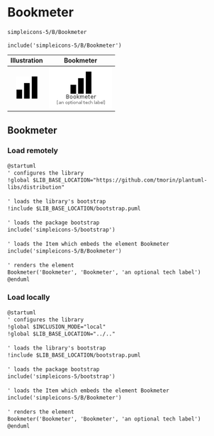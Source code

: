 # Bookmeter


```text
simpleicons-5/B/Bookmeter
```

```text
include('simpleicons-5/B/Bookmeter')
```



| Illustration | Bookmeter |
| :---: | :---: |
| ![illustration for Illustration](../../simpleicons-5/B/Bookmeter.png) | ![illustration for Bookmeter](../../simpleicons-5/B/Bookmeter.Local.png) |




## Bookmeter

### Load remotely
```plantuml
@startuml
' configures the library
!global $LIB_BASE_LOCATION="https://github.com/tmorin/plantuml-libs/distribution"

' loads the library's bootstrap
!include $LIB_BASE_LOCATION/bootstrap.puml

' loads the package bootstrap
include('simpleicons-5/bootstrap')

' loads the Item which embeds the element Bookmeter
include('simpleicons-5/B/Bookmeter')

' renders the element
Bookmeter('Bookmeter', 'Bookmeter', 'an optional tech label')
@enduml
```

### Load locally
```plantuml
@startuml
' configures the library
!global $INCLUSION_MODE="local"
!global $LIB_BASE_LOCATION="../.."

' loads the library's bootstrap
!include $LIB_BASE_LOCATION/bootstrap.puml

' loads the package bootstrap
include('simpleicons-5/bootstrap')

' loads the Item which embeds the element Bookmeter
include('simpleicons-5/B/Bookmeter')

' renders the element
Bookmeter('Bookmeter', 'Bookmeter', 'an optional tech label')
@enduml
```

